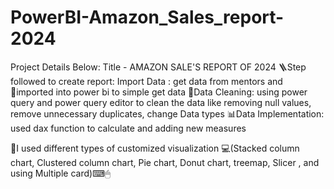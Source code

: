 # PowerBI-Amazon_Sales_report-2024

Project Details Below:
Title - AMAZON SALE'S REPORT OF 2024
🪜Step followed to create report:
Import Data : get data from mentors and 🔗imported into power bi to simple get data 
📑Data Cleaning:
using power query and power query editor to 
clean the data like removing null values, remove unnecessary duplicates, change Data types 
📊Data Implementation: used dax function to calculate and adding new measures

🤗I used different types of customized visualization 💻(Stacked column chart, Clustered column chart, Pie chart, Donut chart, treemap, Slicer , and using Multiple card)⌨🖱
